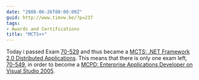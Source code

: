 ```yaml
---
date: "2008-06-26T00:00:00Z"
guid: http://www.timvw.be/?p=237
tags:
- Awards and Certifications
title: "MCTS++"
---
```

Today i passed Exam [70-529](http://www.microsoft.com/learning/en/us/exams/70-529.mspx) and thus became a [MCTS: .NET Framework 2.0 Distributed Applications](http://www.microsoft.com/learning/mcp/mcts/distapps/default.mspx). This means that there is only one exam left, [70-549](http://www.microsoft.com/learning/en/us/exams/70-549.mspx), in order to become a [MCPD: Enterprise Applications Developer on Visual Studio 2005](http://www.microsoft.com/learning/mcp/mcpd/entapp/default.mspx).
